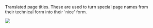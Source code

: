 Translated page titles. These are used to turn special page names from their technical form into their 'nice' form.

![](system/templates/dir)
